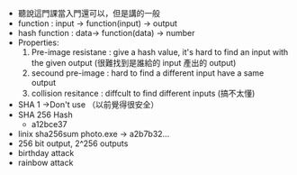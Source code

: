 - 聽說這門課當入門還可以，但是講的一般
- function : input -> function(input) -> output
- hash function : data-> function(data) -> number
- Properties:
  1. Pre-image resistane : give a hash value, it's hard to find an input with the given output
     (很難找到是誰給的 input 產出的 output)
  2. secound pre-image : hard to find a different input have a same output
  3. collision resitance : diffcult to find different inputs (搞不太懂)
- SHA 1 ->Don't use （以前覺得很安全）
- SHA 256 Hash
  - a12bce37
- linix sha256sum photo.exe -> a2b7b32...
- 256 bit output, 2^256 outputs
- birthday attack
- rainbow attack
